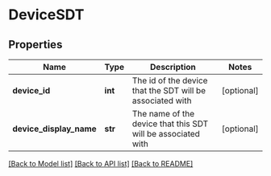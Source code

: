 # DeviceSDT

## Properties
Name | Type | Description | Notes
------------ | ------------- | ------------- | -------------
**device_id** | **int** | The id of the device that the SDT will be associated with | [optional] 
**device_display_name** | **str** | The name of the device that this SDT will be associated with | [optional] 

[[Back to Model list]](../README.md#documentation-for-models) [[Back to API list]](../README.md#documentation-for-api-endpoints) [[Back to README]](../README.md)


